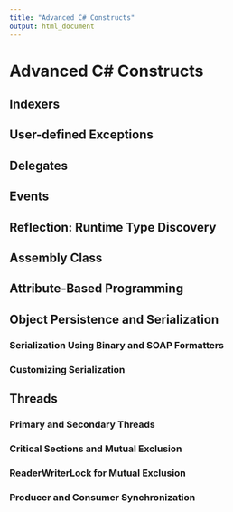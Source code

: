 ```yaml
---
title: "Advanced C# Constructs"
output: html_document
---
```

# Advanced C# Constructs

## Indexers
## User-defined Exceptions
## Delegates 
## Events
## Reflection: Runtime Type Discovery 
## Assembly Class 
## Attribute-Based Programming 
## Object Persistence and Serialization 
### Serialization Using Binary and SOAP Formatters
### Customizing Serialization 
## Threads 
### Primary and Secondary Threads
### Critical Sections and Mutual Exclusion
### ReaderWriterLock for Mutual Exclusion 
### Producer and Consumer Synchronization 
